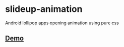 # slideup-animation
Android lollipop apps opening animation using pure css


## [Demo](https://gokulkrishh.github.io/demo/css/slideup-animation/demo.html)
